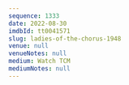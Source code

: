 ```yaml
---
sequence: 1333
date: 2022-08-30
imdbId: tt0041571
slug: ladies-of-the-chorus-1948
venue: null
venueNotes: null
medium: Watch TCM
mediumNotes: null
---
```

